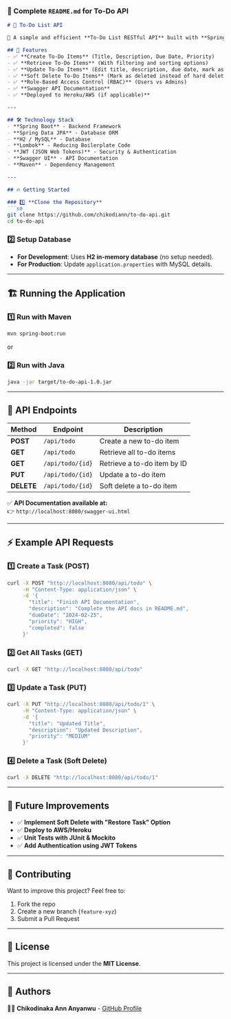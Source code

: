 ### **📜 Complete `README.md` for To-Do API**
```md
# 📌 To-Do List API

🚀 A simple and efficient **To-Do List RESTful API** built with **Spring Boot, Spring Data JPA, and MySQL**.

## 📜 Features
- ✅ **Create To-Do Items** (Title, Description, Due Date, Priority)
- ✅ **Retrieve To-Do Items** (With filtering and sorting options)
- ✅ **Update To-Do Items** (Edit title, description, due date, mark as completed)
- ✅ **Soft Delete To-Do Items** (Mark as deleted instead of hard delete)
- ✅ **Role-Based Access Control (RBAC)** (Users vs Admins)
- ✅ **Swagger API Documentation**
- ✅ **Deployed to Heroku/AWS (if applicable)**

---

## 🛠️ Technology Stack
- **Spring Boot** - Backend Framework
- **Spring Data JPA** - Database ORM
- **H2 / MySQL** - Database
- **Lombok** - Reducing Boilerplate Code
- **JWT (JSON Web Tokens)** - Security & Authentication
- **Swagger UI** - API Documentation
- **Maven** - Dependency Management

---

## 🔥 Getting Started

### 1️⃣ **Clone the Repository**
```sh
git clone https://github.com/chikodiann/to-do-api.git
cd to-do-api
```

### 2️⃣ **Setup Database**
- **For Development**: Uses **H2 in-memory database** (no setup needed).
- **For Production**: Update `application.properties` with MySQL details.

---

## 🏗️ Running the Application

### **1️⃣ Run with Maven**
```sh
mvn spring-boot:run
```
or
### **2️⃣ Run with Java**
```sh
java -jar target/to-do-api-1.0.jar
```

---

## 🔗 API Endpoints

| Method | Endpoint | Description |
|--------|----------|------------|
| **POST** | `/api/todo` | Create a new to-do item |
| **GET** | `/api/todo` | Retrieve all to-do items |
| **GET** | `/api/todo/{id}` | Retrieve a to-do item by ID |
| **PUT** | `/api/todo/{id}` | Update a to-do item |
| **DELETE** | `/api/todo/{id}` | Soft delete a to-do item |

✅ **API Documentation available at:**  
👉 `http://localhost:8080/swagger-ui.html`

---

## ⚡ Example API Requests

### **1️⃣ Create a Task (POST)**
```sh
curl -X POST "http://localhost:8080/api/todo" \
     -H "Content-Type: application/json" \
     -d '{
       "title": "Finish API Documentation",
       "description": "Complete the API docs in README.md",
       "dueDate": "2024-02-25",
       "priority": "HIGH",
       "completed": false
     }'
```

### **2️⃣ Get All Tasks (GET)**
```sh
curl -X GET "http://localhost:8080/api/todo"
```

### **3️⃣ Update a Task (PUT)**
```sh
curl -X PUT "http://localhost:8080/api/todo/1" \
     -H "Content-Type: application/json" \
     -d '{
       "title": "Updated Title",
       "description": "Updated Description",
       "priority": "MEDIUM"
     }'
```

### **4️⃣ Delete a Task (Soft Delete)**
```sh
curl -X DELETE "http://localhost:8080/api/todo/1"
```

---

## 🎯 Future Improvements
- ✅ **Implement Soft Delete with "Restore Task" Option**
- ✅ **Deploy to AWS/Heroku**
- ✅ **Unit Tests with JUnit & Mockito**
- ✅ **Add Authentication using JWT Tokens**

---

## 🤝 Contributing
Want to improve this project? Feel free to:
1. Fork the repo
2. Create a new branch (`feature-xyz`)
3. Submit a Pull Request

---

## 📜 License
This project is licensed under the **MIT License**.

---

## 🚀 Authors
👨‍💻 **Chikodinaka Ann Anyanwu** - [GitHub Profile](https://github.com/chikodiann)
```
